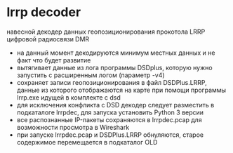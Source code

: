 #   lrrp decoder  

навесной декодер данных геопозиционирования прокотола LRRP цифровой радиосвязи DMR

- на данный момент декодируются минимум местных данных и не факт что будет развитие
- вытягивает данные из лога программы DSDplus, которую нужно запустить с расширенным логом (параметр -v4)
- сохраняет записи геопозиционирования в файл DSDPlus.LRRP, данные из которого отображаются на карте при помощи программы lrrp.exe идущей в комплекте с dsd
- для исключения конфликта с DSD декодер следует разместить в подкаталоге lrrpdec, для запуска установить Python 3 версии
- все распознанные IP-пакеты сохраняются в lrrpdec.pcap для возможности просмотра в Wireshark
- при запуске lrrpdec.pcap и DSDPlus.LRRP обнуляются, старое содержимое перемещается в подкаталог OLD 



    

 
